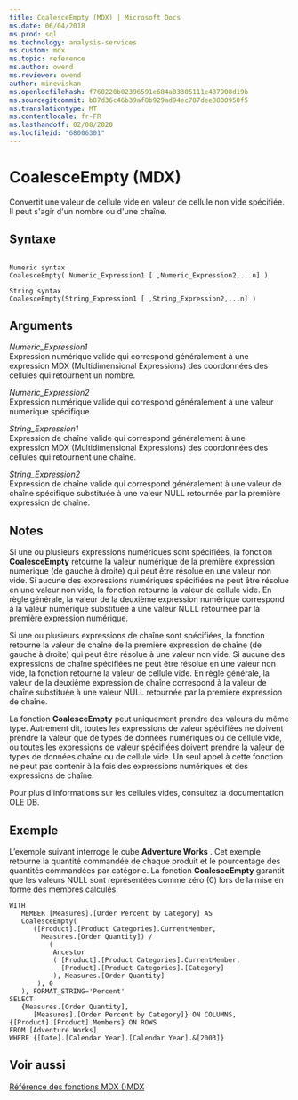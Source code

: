 ```yaml
---
title: CoalesceEmpty (MDX) | Microsoft Docs
ms.date: 06/04/2018
ms.prod: sql
ms.technology: analysis-services
ms.custom: mdx
ms.topic: reference
ms.author: owend
ms.reviewer: owend
author: minewiskan
ms.openlocfilehash: f760220b02396591e684a83305111e487908d19b
ms.sourcegitcommit: b87d36c46b39af8b929ad94ec707dee8800950f5
ms.translationtype: MT
ms.contentlocale: fr-FR
ms.lasthandoff: 02/08/2020
ms.locfileid: "68006301"
---
```

# <a name="coalesceempty-mdx"></a>CoalesceEmpty (MDX)


  Convertit une valeur de cellule vide en valeur de cellule non vide spécifiée. Il peut s'agir d'un nombre ou d'une chaîne.  
  
## <a name="syntax"></a>Syntaxe  
  
```  
  
Numeric syntax  
CoalesceEmpty( Numeric_Expression1 [ ,Numeric_Expression2,...n] )  
  
String syntax  
CoalesceEmpty(String_Expression1 [ ,String_Expression2,...n] )  
```  
  
## <a name="arguments"></a>Arguments  
 *Numeric_Expression1*  
 Expression numérique valide qui correspond généralement à une expression MDX (Multidimensional Expressions) des coordonnées des cellules qui retournent un nombre.  
  
 *Numeric_Expression2*  
 Expression numérique valide qui correspond généralement à une valeur numérique spécifique.  
  
 *String_Expression1*  
 Expression de chaîne valide qui correspond généralement à une expression MDX (Multidimensional Expressions) des coordonnées des cellules qui retournent une chaîne.  
  
 *String_Expression2*  
 Expression de chaîne valide qui correspond généralement à une valeur de chaîne spécifique substituée à une valeur NULL retournée par la première expression de chaîne.  
  
## <a name="remarks"></a>Notes  
 Si une ou plusieurs expressions numériques sont spécifiées, la fonction **CoalesceEmpty** retourne la valeur numérique de la première expression numérique (de gauche à droite) qui peut être résolue en une valeur non vide. Si aucune des expressions numériques spécifiées ne peut être résolue en une valeur non vide, la fonction retourne la valeur de cellule vide. En règle générale, la valeur de la deuxième expression numérique correspond à la valeur numérique substituée à une valeur NULL retournée par la première expression numérique.  
  
 Si une ou plusieurs expressions de chaîne sont spécifiées, la fonction retourne la valeur de chaîne de la première expression de chaîne (de gauche à droite) qui peut être résolue à une valeur non vide. Si aucune des expressions de chaîne spécifiées ne peut être résolue en une valeur non vide, la fonction retourne la valeur de cellule vide. En règle générale, la valeur de la deuxième expression de chaîne correspond à la valeur de chaîne substituée à une valeur NULL retournée par la première expression de chaîne.  
  
 La fonction **CoalesceEmpty** peut uniquement prendre des valeurs du même type. Autrement dit, toutes les expressions de valeur spécifiées ne doivent prendre la valeur que de types de données numériques ou de cellule vide, ou toutes les expressions de valeur spécifiées doivent prendre la valeur de types de données chaîne ou de cellule vide. Un seul appel à cette fonction ne peut pas contenir à la fois des expressions numériques et des expressions de chaîne.  
  
 Pour plus d'informations sur les cellules vides, consultez la documentation OLE DB.  
  
## <a name="example"></a>Exemple  
 L’exemple suivant interroge le cube **Adventure Works** . Cet exemple retourne la quantité commandée de chaque produit et le pourcentage des quantités commandées par catégorie. La fonction **CoalesceEmpty** garantit que les valeurs NULL sont représentées comme zéro (0) lors de la mise en forme des membres calculés.  
  
```  
WITH   
   MEMBER [Measures].[Order Percent by Category] AS  
   CoalesceEmpty(   
      ([Product].[Product Categories].CurrentMember,  
        Measures.[Order Quantity]) /   
          (  
           Ancestor  
           ( [Product].[Product Categories].CurrentMember,   
             [Product].[Product Categories].[Category]  
           ), Measures.[Order Quantity]  
       ), 0  
   ), FORMAT_STRING='Percent'  
SELECT   
   {Measures.[Order Quantity],  
      [Measures].[Order Percent by Category]} ON COLUMNS,  
{[Product].[Product].Members} ON ROWS  
FROM [Adventure Works]  
WHERE {[Date].[Calendar Year].[Calendar Year].&[2003]}  
```  
  
## <a name="see-also"></a>Voir aussi  
 [Référence des fonctions MDX &#40;&#41;MDX](../mdx/mdx-function-reference-mdx.md)  
  
  
